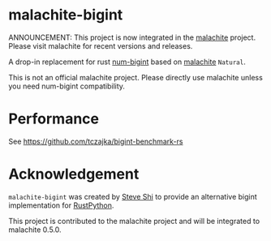 # malachite-bigint

ANNOUNCEMENT: This project is now integrated in the [malachite](https://github.com/mhogrefe/malachite) project. Please visit malachite for recent versions and releases.


A drop-in replacement for rust [num-bigint](https://github.com/rust-num/num-bigint) based on [malachite](https://github.com/mhogrefe/malachite) `Natural`.

This is not an official malachite project. Please directly use malachite unless you need num-bigint compatibility.

# Performance

See https://github.com/tczajka/bigint-benchmark-rs

# Acknowledgement

`malachite-bigint` was created by [Steve Shi](https://github.com/qingshi163) to provide an alternative bigint implementation for [RustPython](https://github.com/RustPython/RustPython.git).

This project is contributed to the malachite project and will be integrated to malachite 0.5.0.

